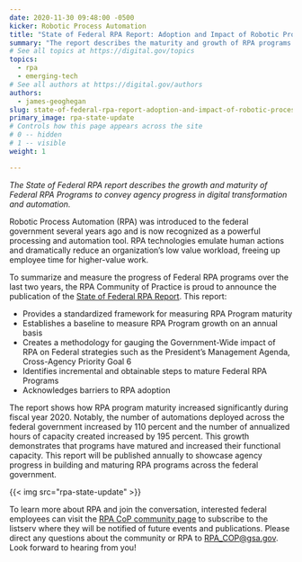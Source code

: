 ```yaml
---
date: 2020-11-30 09:48:00 -0500
kicker: Robotic Process Automation
title: "State of Federal RPA Report: Adoption and Impact of Robotic Process Automation in the Federal Government"
summary: "The report describes the maturity and growth of RPA programs to convey agency progress in digital transformation and automation."
# See all topics at https://digital.gov/topics
topics:
  - rpa
  - emerging-tech
# See all authors at https://digital.gov/authors
authors:
  - james-geoghegan
slug: state-of-federal-rpa-report-adoption-and-impact-of-robotic-process-automation-in-the-federal-government
primary_image: rpa-state-update
# Controls how this page appears across the site
# 0 -- hidden
# 1 -- visible
weight: 1

---
```


_The State of Federal RPA report describes the growth and maturity of Federal RPA Programs to convey agency progress in digital transformation and automation._

Robotic Process Automation (RPA) was introduced to the federal government several years ago and is now recognized as a powerful processing and automation tool. RPA technologies emulate human actions and dramatically reduce an organization’s low value workload, freeing up employee time for higher-value work.

To summarize and measure the progress of Federal RPA programs over the last two years, the RPA Community of Practice is proud to announce the publication of the [State of Federal RPA Report](https://digital.gov/guides/rpa/state-of-federal-rpa/). This report:  

-  Provides a standardized framework for measuring RPA Program maturity  
-  Establishes a baseline to measure RPA Program growth on an annual basis  
-  Creates a methodology for gauging the Government-Wide impact of RPA on Federal strategies such as the President’s Management Agenda, Cross-Agency Priority Goal 6  
-  Identifies incremental and obtainable steps to mature Federal RPA Programs  
-  Acknowledges barriers to RPA adoption

The report shows how RPA program maturity increased significantly during fiscal year 2020. Notably, the number of automations deployed across the federal government increased by 110 percent and the number of annualized hours of capacity created increased by 195 percent. This growth demonstrates that programs have matured and increased their functional capacity. This report will be published annually to showcase agency progress in building and maturing RPA programs across the federal government. 

{{< img src="rpa-state-update" >}}

To learn more about RPA and join the conversation, interested federal employees can visit the [RPA CoP community page](https://digital.gov/communities/rpa/) to subscribe to the listserv where they will be notified of future events and publications. Please direct any questions about the community or RPA to [RPA_COP@gsa.gov](mailto:RPA_COP@gsa.gov). Look forward to hearing from you! 
